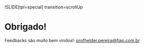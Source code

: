 !SLIDE[tpl=special] transition=scrollUp

# Obrigado! #

Feedbacks são muito bem vindos!: profhelder.pereira@fiap.com.br
